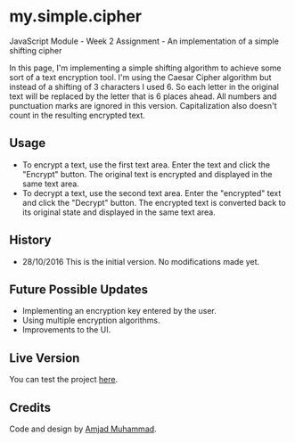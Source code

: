 # my.simple.cipher
JavaScript Module - Week 2 Assignment - An implementation of a simple shifting cipher 

In this page, I'm implementing a simple shifting algorithm to achieve some sort of a text encryption tool.
I'm using the Caesar Cipher algorithm but instead of a shifting of 3 characters I used 6. So each letter in the original
text will be replaced by the letter that is 6 places ahead. All numbers and punctuation marks are ignored in this version.
Capitalization also doesn't count in the resulting encrypted text.

## Usage
* To encrypt a text, use the first text area. Enter the text and click the "Encrypt" button. The original text is encrypted
and displayed in the same text area.
* To decrypt a text, use the second text area. Enter the "encrypted" text and click the "Decrypt" button. The encrypted text
is converted back to its original state and displayed in the same text area.

## History
* 28/10/2016
This is the initial version. No modifications made yet.

## Future Possible Updates
* Implementing an encryption key entered by the user.
* Using multiple encryption algorithms.
* Improvements to the UI.

## Live Version
You can test the project [here](https://amjad83m.github.io/my.simple.cipher/).
## Credits
Code and design by [Amjad Muhammad](https://github.com/amjad83m). 
